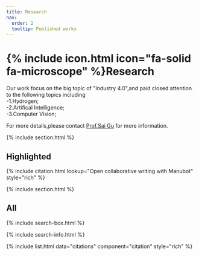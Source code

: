 ```yaml
---
title: Research
nav:
  order: 2
  tooltip: Published works
---
```


# {% include icon.html icon="fa-solid fa-microscope" %}Research

Our work focus on the big topic of "Industry 4.0",and paid closed attention to the following topics including  
-1.Hydrogen;  
-2.Artifical Intelligence;  
-3.Computer Vision;

For more details,please contact [Prof.Sai Gu](https://warwick.ac.uk/fac/sci/eng/people/sai_gu/) for more information.

{% include section.html %}

## Highlighted

{% include citation.html lookup="Open collaborative writing with Manubot" style="rich" %}

{% include section.html %}

## All

{% include search-box.html %}

{% include search-info.html %}

{% include list.html data="citations" component="citation" style="rich" %}
